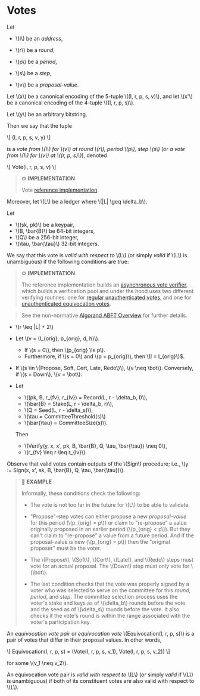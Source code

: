 # Votes

Let

- \\(I\\) be an _address_,

- \\(r\\) be a _round_,

- \\(p\\) be a _period_,

- \\(s\\) be a _step_,

- \\(v\\) be a _proposal-value_.

Let \\(x\\) be a canonical encoding of the 5-tuple \\((I, r, p, s, v)\\), and let
\\(x'\\) be a canonical encoding of the 4-tuple \\((I, r, p, s)\\).

Let \\(y\\) be an arbitrary bitstring.

Then we say that the tuple

\\[
(I, r, p, s, v, y)
\\]

is a _vote from \\(I\\) for \\(v\\) at round \\(r\\), period \\(p\\), step \\(s\\)_
(or _a vote from \\(I\\) for \\(v\\) at \\((r, p, s)\\)_), denoted

\\[
Vote(I, r, p, s, v)
\\]

> ⚙️ **IMPLEMENTATION**
>
> Vote [reference implementation](https://github.com/algorand/go-algorand/blob/b6e5bcadf0ad3861d4805c51cbf3f695c38a93b7/agreement/vote.go#L152).

Moreover, let \\(L\\) be a ledger where \\(|L| \geq \delta_b\\).

Let

- \\((sk, pk)\\) be a keypair,
- \\(B, \bar{B}\\) be 64-bit integers,
- \\(Q\\) be a 256-bit integer,
- \\(\tau, \bar{\tau}\\) 32-bit integers.

We say that this vote is _valid with respect to_ \\(L\\) (or simply _valid_ if
\\(L\\) is unambiguous) if the following conditions are true:

> ⚙️ **IMPLEMENTATION**
>
> The reference implementation builds an [asynchronous vote verifier](https://github.com/algorand/go-algorand/blob/b6e5bcadf0ad3861d4805c51cbf3f695c38a93b7/agreement/asyncVoteVerifier.go#L52),
> which builds a verification pool and under the hood uses two different verifying
> routines: one for [regular unauthenticated votes](https://github.com/algorand/go-algorand/blob/b6e5bcadf0ad3861d4805c51cbf3f695c38a93b7/agreement/vote.go#L97),
> and one for [unauthenticated equivocation votes](https://github.com/algorand/go-algorand/blob/b6e5bcadf0ad3861d4805c51cbf3f695c38a93b7/agreement/vote.go#L193).

> See the non-normative [Algorand ABFT Overview](./abft-overview.md) for further
> details.

- \\(r \leq |L| + 2\\)

- Let \\(v = (I_{orig}, p_{orig}, d, h)\\).
  - If \\(s = 0\\), then \\(p_{orig} \le p\\).
  - Furthermore, if \\(s = 0\\) and \\(p = p_{orig}\\), then \\(I = I_{orig}\\)$.

<!-- This condition is not enforced in the verifying side, only in the `makeVote()`
side. It would be easy to add this as an additional check. -->

- If \\(s \in \\{Propose, Soft, Cert, Late, Redo\\}\\), \\(v \neq \bot\\). Conversely,
if \\(s = Down\\), \\(v = \bot\\).

- Let
  - \\((pk, B, r_{fv}, r_{lv}) = Record(L, r - \delta_b, I)\\),
  - \\(\bar{B} = Stake(L, r - \delta_b, r)\\),
  - \\(Q = Seed(L, r - \delta_s)\\),
  - \\(\tau = CommitteeThreshold(s)\\)
  - \\(\bar{\tau} = CommitteeSize(s)\\).

  Then
  - \\(Verify(y, x, x', pk, B, \bar{B}, Q, \tau, \bar{\tau}) \neq 0\\),
  - \\(r_{fv} \leq r \leq r_{lv}\\).

Observe that valid votes contain outputs of the \\(Sign\\) procedure; i.e.,
\\(y := Sign(x, x', sk, B, \bar{B}, Q, \tau, \bar{\tau})\\).

> 📎 **EXAMPLE**
>
> Informally, these conditions check the following:
> 
> - The vote is not too far in the future for \\(L\\) to be able to validate.
> 
> - "Propose"-step votes can either propose a new _proposal-value_ for this period
> (\\(p_{orig} = p\\)) or claim to "re-propose" a value originally proposed in an 
> earlier period (\\(p_{orig} < p\\)). But they can't claim to "re-propose" a value
> from a future period. And if the proposal-value is new (\\(p_{orig} = p\\)) then
> the "original proposer" must be the voter.
>
> - The \\(Propose\\), \\(Soft\\), \\(Cert\\), \\(Late\\), and \\(Redo\\) steps
> must vote for an actual proposal. The \\(Down\\) step must only vote for \\(\bot\\).
>
> - The last condition checks that the vote was properly signed by a voter who was
> selected to serve on the committee for this _round_, _period_, and _step_. The
> committee selection process uses the voter's stake and keys as of \\(\delta_b\\)
> rounds before the vote and the seed as of \\(\delta_s\\) rounds before the vote.
> It also checks if the vote's round is within the range associated with the voter's
> participation key.

An _equivocation vote pair_ or _equivocation vote_
\\(Equivocation(I, r, p, s)\\) is a pair of votes that differ in
their proposal values. In other words,

\\[
Equivocation(I, r, p, s) = (Vote(I, r, p, s, v_1), Vote(I, r, p, s, v_2))
\\]

for some \\(v_1 \neq v_2\\).

An equivocation vote pair is _valid with respect to_ \\(L\\) (or simply _valid_
if \\(L\\) is unambiguous) if both of its constituent votes are also valid with
respect to \\(L\\).